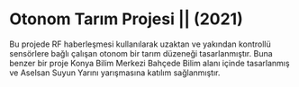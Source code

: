 # Otonom Tarım Projesi || (2021)

Bu projede RF haberleşmesi kullanılarak uzaktan ve yakından kontrollü sensörlere bağlı çalışan otonom bir tarım düzeneği tasarlanmıştır. 
Buna benzer bir proje Konya Bilim Merkezi Bahçede Bilim alanı içinde tasarlanmış ve Aselsan Suyun Yarını yarışmasına katılım sağlanmıştır.
